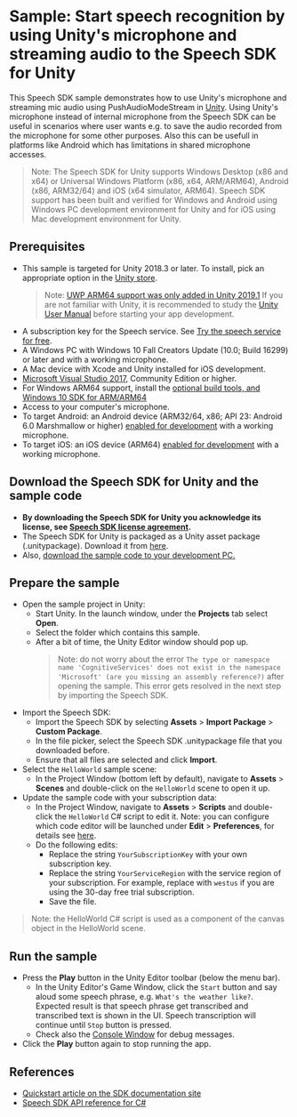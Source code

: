 # Sample: Start speech recognition by using Unity's microphone and streaming audio to the Speech SDK for Unity

This Speech SDK sample demonstrates how to use Unity's microphone and streaming mic audio using PushAudioModeStream in [Unity](https://unity3d.com/).
Using Unity's microphone instead of internal microphone from the Speech SDK can be useful in scenarios where user wants e.g. to save the audio recorded from the microphone for some other purposes. Also this can be usefull in platforms like Android which has limitations in shared microphone accesses. 

> Note:
> The Speech SDK for Unity supports Windows Desktop (x86 and x64) or Universal Windows Platform (x86, x64, ARM/ARM64), Android (x86, ARM32/64) and iOS (x64 simulator, ARM64).
> Speech SDK support has been built and verified for Windows and Android using Windows PC development environment for Unity and for iOS using Mac development environment for Unity.

## Prerequisites

* This sample is targeted for Unity 2018.3 or later. To install, pick an appropriate option in the [Unity store](https://store.unity.com/).
  > Note:
  > [UWP ARM64 support was only added in Unity 2019.1](https://blogs.unity3d.com/2019/04/16/introducing-unity-2019-1/#universal)
  > If you are not familiar with Unity, it is recommended to study the [Unity User Manual](https://docs.unity3d.com/Manual/UnityManual.html) before starting your app development.
* A subscription key for the Speech service. See [Try the speech service for free](https://docs.microsoft.com/azure/cognitive-services/speech-service/get-started).
* A Windows PC with Windows 10 Fall Creators Update (10.0; Build 16299) or later and with a working microphone.
* A Mac device with Xcode and Unity installed for iOS development.
* [Microsoft Visual Studio 2017](https://www.visualstudio.com/), Community Edition or higher.
* For Windows ARM64 support, install the [optional build tools, and Windows 10 SDK for ARM/ARM64](https://blogs.windows.com/buildingapps/2018/11/15/official-support-for-windows-10-on-arm-development/)
* Access to your computer's microphone.
* To target Android: an Android device (ARM32/64, x86; API 23: Android 6.0 Marshmallow or higher) [enabled for development](https://developer.android.com/studio/debug/dev-options) with a working microphone.
* To target iOS: an iOS device (ARM64) [enabled for development](https://learn.unity.com/tutorial/building-for-mobile) with a working microphone.

## Download the Speech SDK for Unity and the sample code

* **By downloading the Speech SDK for Unity you acknowledge its license, see [Speech SDK license agreement](https://aka.ms/csspeech/license201809).**
* The Speech SDK for Unity is packaged as a Unity asset package (.unitypackage).
  Download it from [here](https://aka.ms/csspeech/unitypackage).
* Also, [download the sample code to your development PC.](../../README.md#get-the-samples)

## Prepare the sample

* Open the sample project in Unity:
  * Start Unity. In the launch window, under the **Projects** tab select **Open**.
  * Select the folder which contains this sample.
  * After a bit of time, the Unity Editor window should pop up.
    > Note: do not worry about the error  `The type or namespace name
    > 'CognitiveServices' does not exist in the namespace 'Microsoft' (are you
    > missing an assembly reference?)` after opening the sample. This error
    > gets resolved in the next step by importing the Speech SDK.
* Import the Speech SDK:
  * Import the Speech SDK by selecting **Assets** > **Import Package** > **Custom Package**.
  * In the file picker, select the Speech SDK .unitypackage file that you downloaded before.
  * Ensure that all files are selected and click **Import**.
* Select the `HelloWorld` sample scene:
  * In the Project Window (bottom left by default), navigate to **Assets** > **Scenes** and double-click on the `HelloWorld` scene to open it up.
* Update the sample code with your subscription data:
  * In the Project Window, navigate to **Assets** > **Scripts** and double-click the `HelloWorld` C# script to edit it.
    Note: you can configure which code editor will be launched under **Edit** > **Preferences**, for details see [here](https://docs.unity3d.com/Manual/Preferences.html).
  * Do the following edits:
    * Replace the string `YourSubscriptionKey` with your own subscription key.
    * Replace the string `YourServiceRegion` with the service region of your subscription. For example, replace with `westus` if you are using the 30-day free trial subscription.
    * Save the file.

> Note:
> the HelloWorld C# script is used as a component of the canvas object in the HelloWorld scene.

## Run the sample

* Press the **Play** button in the Unity Editor toolbar (below the menu bar).
  * In the Unity Editor's Game Window, click the `Start` button and say aloud some speech phrase, e.g. `What's the weather like?`. Expected result is that speech phrase get transcribed and transcribed text is shown in the UI. Speech transcription will continue until `Stop` button is pressed.
   * Check also the [Console Window](https://docs.unity3d.com/Manual/Console.html) for debug messages.
* Click the **Play** button again to stop running the app.

## References

* [Quickstart article on the SDK documentation site](https://docs.microsoft.com/azure/cognitive-services/speech-service/quickstart-csharp-unity)
* [Speech SDK API reference for C#](https://aka.ms/csspeech/csharpref)
